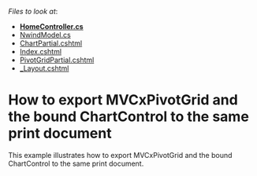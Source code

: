<!-- default file list -->
*Files to look at*:

* **[HomeController.cs](./CS/DevExpressMvcApplication1/Controllers/HomeController.cs)**
* [NwindModel.cs](./CS/DevExpressMvcApplication1/Models/NwindModel.cs)
* [ChartPartial.cshtml](./CS/DevExpressMvcApplication1/Views/Home/ChartPartial.cshtml)
* [Index.cshtml](./CS/DevExpressMvcApplication1/Views/Home/Index.cshtml)
* [PivotGridPartial.cshtml](./CS/DevExpressMvcApplication1/Views/Home/PivotGridPartial.cshtml)
* [_Layout.cshtml](./CS/DevExpressMvcApplication1/Views/Shared/_Layout.cshtml)
<!-- default file list end -->
# How to export MVCxPivotGrid and the bound ChartControl to the same print document


<p>This example illustrates how to export MVCxPivotGrid and the bound ChartControl to the same print document. </p>

<br/>


